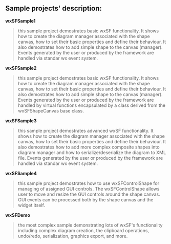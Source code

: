 Sample projects' description:
-----------------------------

__wxSFSample1__

> this sample project demostrates basic wxSF functionality. It shows how to create the diagram manager associated with the shape canvas, how to set their basic properties and define their behaviour. It also demostrates how to add simple shape to the canvas (manager). Events generated by the user or produced by the framework are handled via standar wx event system.

__wxSFSample2__

> this sample project demostrates basic wxSF functionality. It shows how to create the diagram manager associated with the shape canvas, how to set their basic properties and define their behaviour. It also demostrates how to add simple shape to the canvas (manager). Events generated by the user or produced by the framework are handled by virtual functions encapsulated by a class derived from the wxSFShapeCanvas base class.

__wxSFSample3__

> this sample project demostrates advanced wxSF functionality. It shows how to create the diagram manager associated with the shape canvas, how to set their basic properties and define their behaviour. It also demostrates how to add more complex composite shapes into diagram manager and how to serialize/deserialize the diagram to XML file. Events generated by the user or produced by the framework are handled via standar wx event system.

__wxSFSample4__

> this sample project demostrates how to use wxSFControlShape for managing of assigned GUI controls. The wxSFControlShape allows user to move and resize the GUI controls around the shape canvas. GUI events can be processed both by the shape canvas and the widget itself.

__wxSFDemo__

> the most complex sample demonstrating lots of wxSF's functionality including complex diagram creation, the clipboard operations, undo/redo,  serialization, graphics export, and more.